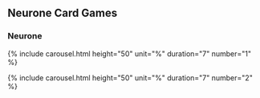 ## Neurone Card Games


### Neurone

  {% include carousel.html height="50" unit="%" duration="7" number="1" %}

  {% include carousel.html height="50" unit="%" duration="7" number="2" %}
